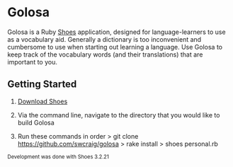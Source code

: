 # Golosa
Golosa is a Ruby [Shoes](http://shoesrb.com/) application, designed for language-learners to use as a vocabulary aid. Generally a dictionary is too inconvenient and cumbersome to use when starting out learning a language. Use Golosa to keep track of the vocabulary words (and their translations) that are important to you.

## Getting Started

1. [Download Shoes](http://shoesrb.com/downloads/)

2. Via the command line, navigate to the directory that you would like to build Golosa

3. Run these commands in order
        > git clone https://github.com/swcraig/golosa
       > rake install
       > shoes personal.rb


<sub>Development was done with Shoes 3.2.21</sub>
